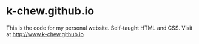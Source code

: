 # k-chew.github.io
This is the code for my personal website. Self-taught HTML and CSS.
Visit at http://www.k-chew.github.io
